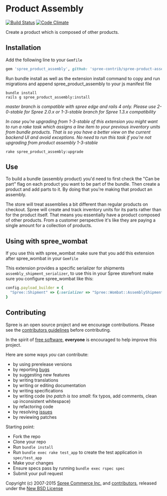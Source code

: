 # Product Assembly

[![Build Status](https://secure.travis-ci.org/spree-contrib/spree-product-assembly.png)](https://travis-ci.org/spree-contrib/spree-product-assembly)
[![Code Climate](https://codeclimate.com/github/spree-contrib/spree-product-assembly.png)](https://codeclimate.com/github/spree-contrib/spree-product-assembly)

Create a product which is composed of other products.

## Installation

Add the following line to your `Gemfile`
```ruby
gem 'spree_product_assembly', github: 'spree-contrib/spree-product-assembly', branch: 'master'
```

Run bundle install as well as the extension install command to copy and run migrations and
append spree_product_assembly to your js manifest file

    bundle install
    rails g spree_product_assembly:install

_master branch is compatible with spree edge and rails 4 only. Please use
2-0-stable for Spree 2.0.x or 1-3-stable branch for Spree 1.3.x compatibility_

_In case you're upgrading from 1-3-stable of this extension you might want to run a
rake task which assigns a line item to your previous inventory units from bundle
products. That is so you have a better view on the current backend UI and avoid
exceptions. No need to run this task if you're not upgrading from product assembly
1-3-stable_

    rake spree_product_assembly:upgrade

## Use

To build a bundle (assembly product) you'd need to first check the "Can be part"
flag on each product you want to be part of the bundle. Then create a product
and add parts to it. By doing that you're making that product an assembly.

The store will treat assemblies a bit different than regular products on checkout.
Spree will create and track inventory units for its parts rather than for the product itself.
That means you essentially have a product composed of other products. From a
customer perspective it's like they are paying a single amount for a collection
of products.

## Using with spree_wombat

If you use this with spree_wombat make sure that you add this extension after
spree_wombat in your `Gemfile`

This extension provides a specific serializer for shipments `assembly_shipment_serializer`, to use this in your Spree storefront make sure
you configure spree_wombat like this:

```ruby
config.payload_builder = {
  "Spree::Shipment" => {:serializer => "Spree::Wombat::AssemblyShipmentSerializer", :root => "shipments"}
}
```

Contributing
------------

Spree is an open source project and we encourage contributions. Please see the [contributors guidelines][1] before contributing.

In the spirit of [free software][2], **everyone** is encouraged to help improve this project.

Here are some ways *you* can contribute:

* by using prerelease versions
* by reporting [bugs][3]
* by suggesting new features
* by writing translations
* by writing or editing documentation
* by writing specifications
* by writing code (*no patch is too small*: fix typos, add comments, clean up inconsistent whitespace)
* by refactoring code
* by resolving [issues][3]
* by reviewing patches

Starting point:

* Fork the repo
* Clone your repo
* Run `bundle install`
* Run `bundle exec rake test_app` to create the test application in `spec/test_app`
* Make your changes
* Ensure specs pass by running `bundle exec rspec spec`
* Submit your pull request

Copyright (c) 2007-2015 [Spree Commerce Inc.][4] and [contributors][5], released under the [New BSD License][6]

[1]: http://guides.spreecommerce.com/developer/contributing.html
[2]: http://www.fsf.org/licensing/essays/free-sw.html
[3]: https://github.com/spree/spree-product-assembly/issues
[4]: https://github.com/spree
[5]: https://github.com/spree/spree-product-assembly/graphs/contributors
[6]: https://github.com/spree/spree-product-assembly/blob/master/LICENSE.md
